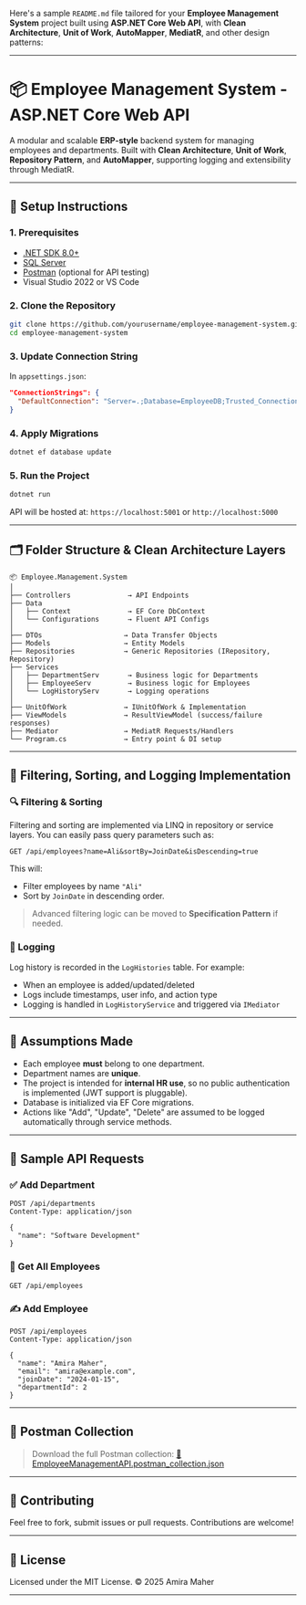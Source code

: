 ﻿Here's a sample `README.md` file tailored for your **Employee Management System** project built using **ASP.NET Core Web API**, with **Clean Architecture**, **Unit of Work**, **AutoMapper**, **MediatR**, and other design patterns:

---

# 📦 Employee Management System - ASP.NET Core Web API

A modular and scalable **ERP-style** backend system for managing employees and departments. Built with **Clean Architecture**, **Unit of Work**, **Repository Pattern**, and **AutoMapper**, supporting logging and extensibility through MediatR.

---

## 🔧 Setup Instructions

### 1. Prerequisites

* [.NET SDK 8.0+](https://dotnet.microsoft.com/download)
* [SQL Server](https://www.microsoft.com/en-us/sql-server)
* [Postman](https://www.postman.com/) (optional for API testing)
* Visual Studio 2022 or VS Code

### 2. Clone the Repository

```bash
git clone https://github.com/yourusername/employee-management-system.git
cd employee-management-system
```

### 3. Update Connection String

In `appsettings.json`:

```json
"ConnectionStrings": {
  "DefaultConnection": "Server=.;Database=EmployeeDB;Trusted_Connection=True;TrustServerCertificate=True;"
}
```

### 4. Apply Migrations

```bash
dotnet ef database update
```

### 5. Run the Project

```bash
dotnet run
```

API will be hosted at: `https://localhost:5001` or `http://localhost:5000`

---

## 🗂 Folder Structure & Clean Architecture Layers

```
📦 Employee.Management.System
│
├── Controllers              → API Endpoints
├── Data
│   ├── Context              → EF Core DbContext
│   └── Configurations       → Fluent API Configs
│
├── DTOs                    → Data Transfer Objects
├── Models                  → Entity Models
├── Repositories            → Generic Repositories (IRepository, Repository)
├── Services
│   ├── DepartmentServ       → Business logic for Departments
│   ├── EmployeeServ         → Business logic for Employees
│   └── LogHistoryServ       → Logging operations
│
├── UnitOfWork              → IUnitOfWork & Implementation
├── ViewModels              → ResultViewModel (success/failure responses)
├── Mediator                → MediatR Requests/Handlers
└── Program.cs              → Entry point & DI setup
```

---

## 🧪 Filtering, Sorting, and Logging Implementation

### 🔍 Filtering & Sorting

Filtering and sorting are implemented via LINQ in repository or service layers. You can easily pass query parameters such as:

```
GET /api/employees?name=Ali&sortBy=JoinDate&isDescending=true
```

This will:

* Filter employees by name `"Ali"`
* Sort by `JoinDate` in descending order.

> Advanced filtering logic can be moved to **Specification Pattern** if needed.

### 📝 Logging

Log history is recorded in the `LogHistories` table. For example:

* When an employee is added/updated/deleted
* Logs include timestamps, user info, and action type
* Logging is handled in `LogHistoryService` and triggered via `IMediator`

---

## 🧠 Assumptions Made

* Each employee **must** belong to one department.
* Department names are **unique**.
* The project is intended for **internal HR use**, so no public authentication is implemented (JWT support is pluggable).
* Database is initialized via EF Core migrations.
* Actions like "Add", "Update", "Delete" are assumed to be logged automatically through service methods.

---

## 📮 Sample API Requests

### ✅ Add Department

```
POST /api/departments
Content-Type: application/json

{
  "name": "Software Development"
}
```

### 📄 Get All Employees

```
GET /api/employees
```

### ✍️ Add Employee

```
POST /api/employees
Content-Type: application/json

{
  "name": "Amira Maher",
  "email": "amira@example.com",
  "joinDate": "2024-01-15",
  "departmentId": 2
}
```

---

## 🧪 Postman Collection

> Download the full Postman collection:
> [🔗 EmployeeManagementAPI.postman\_collection.json](https://yourlink.com/path/to/collection)

---

## 🤝 Contributing

Feel free to fork, submit issues or pull requests. Contributions are welcome!

---

## 📄 License

Licensed under the MIT License.
© 2025 Amira Maher

---

